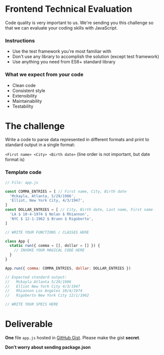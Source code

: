 # Frontend Technical Evaluation

Code quality is very important to us. We're sending you this challenge so that
we can evaluate your coding skills with JavaScript.

### Instructions

- Use the test framework you're most familiar with
- Don't use any library to accomplish the solution (except test framework)
- Use anything you need from ES6+ standard library

### What we expect from your code

- Clean code
- Consistent style
- Extensibility
- Maintainability
- Testability

# The challenge

Write a code to parse data represented in different formats and print to standard
output in a single format:

  `<First name> <City> <Birth date>` (line order is not important, but date format is)

### Template code

```javascript
// File: app.js

const COMMA_ENTRIES = [ // First name, City, Birth date
  'Mckayla, Atlanta, 5/29/1986',
  'Elliot, New York City, 4/3/1947',
]
const DOLLAR_ENTRIES = [ // City, Birth date, Last name, First name
  'LA $ 10-4-1974 $ Nolan $ Rhiannon',
  'NYC $ 12-1-1962 $ Bruen $ Rigoberto',
]

// WRITE YOUR FUNCTIONS / CLASSES HERE

class App {
  static run({ comma = [], dollar = [] }) {
    // INVOKE YOUR MAGICAL CODE HERE
  }
}

App.run({ comma: COMMA_ENTRIES, dollar: DOLLAR_ENTRIES })

// Expected standard output:
//   Mckayla Atlanta 5/29/1986
//   Elliot New York City 4/3/1947
//   Rhiannon Los Angeles 10/4/1974
//   Rigoberto New York City 12/1/1962

// WRITE YOUR SPECS HERE
```

# Deliverable

**One** file `app.js` hosted in [GitHub Gist](http://gist.github.com). Please
make the gist **secret**.

**Don't worry about sending package.json**
